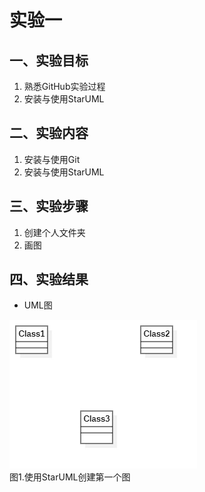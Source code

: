 # 实验一

## 一、实验目标

1. 熟悉GitHub实验过程
2. 安装与使用StarUML

## 二、实验内容

1. 安装与使用Git
2. 安装与使用StarUML

## 三、实验步骤

1. 创建个人文件夹
2. 画图

## 四、实验结果
- UML图

![第一个UML图](./model1.jpg)  
图1.使用StarUML创建第一个图
